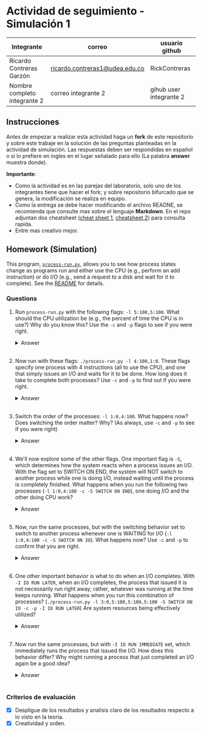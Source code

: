 # Actividad de seguimiento - Simulación 1

|Integrante|correo|usuario github|
|---|---|---|
| Ricardo Contreras Garzón | ricardo.contreras1@udea.edu.co | RickContreras |
|Nombre completo integrante 2|correo integrante 2|gihub user integrante 2|

## Instrucciones

Antes de empezar a realizar esta actividad haga un **fork** de este repositorio y sobre este trabaje en la solución de las preguntas planteadas en la actividad de simulación. Las respuestas deben ser respondidas en español o si lo prefiere en ingles en el lugar señalado para ello (La palabra **answer** muestra donde).

**Importante**:
* Como la actividad es en las parejas del laboratorio, solo uno de los integrantes tiene que hacer el fork; y sobre repositorio bifurcado que se genera, la modificación se realiza en equipo.
* Como la entrega se debe hacer modificando el archivo READNE, se recomienda que consulte mas sobre el lenguaje **Markdown**. En el repo adjuntan dos cheatsheet ([cheat sheet 1](Markdown_Cheat_Sheet.pdf), [cheatsheet 2](markdown-cheatsheet.pdf)) para consulta rapida.
* Entre mas creativo mejor.

## Homework (Simulation)

This program, [`process-run.py`](process-run.py), allows you to see how process states change as programs run and either use the CPU (e.g., perform an add instruction) or do I/O (e.g., send a request to a disk and wait for it to complete). See the [README](https://github.com/remzi-arpacidusseau/ostep-homework/blob/master/cpu-intro/README.md) for details.

### Questions

1. Run `process-run.py` with the following flags: `-l 5:100,5:100`. What should the CPU utilization be (e.g., the percent of time the CPU is in use?) Why do you know this? Use the `-c` and `-p` flags to see if you were right.
   
   <details>
   <summary>Answer</summary>

   Al ejecutar el comando:

   ```bash
   python3 ./process-run.py -l 5:100,5:100
   ```

   Se observa que ambos procesos realizan únicamente operaciones en la CPU. A continuación, se muestra cómo se distribuyen las instrucciones:

   | **Process 0**         | **Process 1**         |
   |------------------------|-------------------|
   | cpu         | cpu      |
   | cpu         | cpu      |
   | cpu         | cpu      |
   | cpu         | cpu      |


   Al ejecutar el comando con las banderas `-c` y `-p`:

   ```bash
   python3 ./process-run.py -l 5:100,5:100 -c -p
   ```

   Se genera la siguiente traza, que detalla el estado de los procesos en cada unidad de tiempo:

   | Tiempo | PID: 0         | PID: 1         | CPU | I/O |
   |--------|----------------|----------------|-----|-----|
   | 1      | RUN:cpu        | READY          | 1   |     |
   | 2      | RUN:cpu        | READY          | 1   |     |
   | 3      | RUN:cpu        | READY          | 1   |     |
   | 4      | RUN:cpu        | READY          | 1   |     |
   | 5      | RUN:cpu        | READY          | 1   |     |
   | 6      | DONE           | RUN:cpu        | 1   |     |
   | 7      | DONE           | RUN:cpu        | 1   |     |
   | 8      | DONE           | RUN:cpu        | 1   |     |
   | 9      | DONE           | RUN:cpu        | 1   |     |
   | 10     | DONE           | RUN:cpu        | 1   |     |

   **Estadísticas:**
   | Métrica         | Valor         |
   |------------------|---------------|
   | Tiempo total     | 10 unidades   |
   | CPU ocupada      | 10 unidades   |
   | I/O ocupada      | 0 unidades    |


   Análisis:

   - En la primera ejecución, se observa cómo cada proceso utiliza la CPU de manera secuencial, pero no se detalla cómo el sistema operativo gestiona el cambio de procesos.
   - En la segunda ejecución, con las banderas `-c` y `-p`, se muestra explícitamente el estado de cada proceso en cada unidad de tiempo. Esto permite observar cómo los procesos se turnan para usar la CPU.
   - La CPU está ocupada durante todo el tiempo de ejecución, lo que resulta en una utilización del 100%. No hay operaciones de I/O, por lo que el tiempo ocupado por I/O es 0%.
   
   En resumen, esta simulación demuestra cómo los procesos se alternan en el uso de la CPU y cómo el sistema operativo gestiona su ejecución de manera eficiente.

   </details>
   <br>

2. Now run with these flags: `./process-run.py -l 4:100,1:0`. These flags specify one process with 4 instructions (all to use the CPU), and one that simply issues an I/O and waits for it to be done. How long does it take to complete both processes? Use `-c` and `-p` to find out if you were right. 
   
   <details>
   <summary>Answer</summary>
   Al ejecutar el comando:

   ```bash
   python3 process-run.py -l 4:100,1:0
   ```

   Se observa que el Proceso 0 realiza 4 instrucciones en la CPU, mientras que el Proceso 1 realiza una operación de I/O y espera a que esta finalice. A continuación, se muestra cómo se distribuyen las instrucciones:

   | **Process 0**         | **Process 1**         |
   |------------------------|-------------------|
   | cpu         | io      |
   | cpu         | io_done      |
   | cpu         |      |
   | cpu         |      |

   Al ejecutar el comando con las banderas `-c` y `-p`:

   ```bash
   python3 process-run.py -l 4:100,1:0 -c -p
   ```

   Se genera la siguiente traza, que detalla el estado de los procesos en cada unidad de tiempo:

   | Tiempo | PID: 0         | PID: 1         | CPU | I/O |
   |--------|----------------|----------------|-----|-----|
   | 1      | RUN:cpu        | READY          | 1   |     |
   | 2      | RUN:cpu        | READY          | 1   |     |
   | 3      | RUN:cpu        | READY          | 1   |     |
   | 4      | RUN:cpu        | READY          | 1   |     |
   | 5      | DONE           | RUN:io         | 1   |     |
   | 6      | DONE           | BLOCKED        |    |   1  |
   | 7      | DONE           | BLOCKED        |    |   1  |
   | 8      | DONE           | BLOCKED        |    |   1  |
   | 9      | DONE           | BLOCKED        |    |   1  |
   | 10     | DONE           | BLOCKED        |    |   1  |
   | 11*    | DONE           | RUN:io_done    | 1   |     |

   **Estadísticas:**
   | Métrica         | Valor         |
   |------------------|---------------|
   | Tiempo total     | 11 unidades   |
   | CPU ocupada      | 6 unidades   |
   | I/O ocupada      | 5 unidades    |
   
   Análisis:

   - El **Proceso 0** utiliza la CPU durante 4 unidades de tiempo consecutivas y finaliza.
   - El **Proceso 1** realiza una operación de I/O, lo que bloquea su ejecución durante 5 unidades de tiempo hasta que la operación de I/O se completa.
   - La CPU está ocupada durante 6 de las 11 unidades de tiempo, lo que resulta en una utilización del **54.55%**.
   - La I/O está ocupada durante 5 de las 11 unidades de tiempo, lo que resulta en una utilización del **45.45%**.
   
   En resumen, esta simulación muestra cómo el sistema operativo gestiona los procesos que realizan operaciones de I/O. Este caso ilustra un escenario ideal donde la CPU se asigna a otro proceso tan pronto como el proceso actual ha finalizado completamente, maximizando así la eficiencia del uso de los recursos del sistema.

   </details>
   <br>

3. Switch the order of the processes: `-l 1:0,4:100`. What happens now? Does switching the order matter? Why? (As always, use `-c` and `-p` to see if you were right)
   
   <details>
   <summary>Answer</summary>
   Coloque aqui su respuerta
   </details>
   <br>

4. We'll now explore some of the other flags. One important flag is `-S`, which determines how the system reacts when a process issues an I/O. With the flag set to SWITCH ON END, the system will NOT switch to another process while one is doing I/O, instead waiting until the process is completely finished. What happens when you run the following two processes (`-l 1:0,4:100 -c -S SWITCH ON END`), one doing I/O and the other doing CPU work?
   
   <details>
   <summary>Answer</summary>
   Coloque aqui su respuerta
   </details>
   <br>

5. Now, run the same processes, but with the switching behavior set to switch to another process whenever one is WAITING for I/O (`-l 1:0,4:100 -c -S SWITCH ON IO`). What happens now? Use `-c` and `-p` to confirm that you are right.
   
   <details>
   <summary>Answer</summary>
   Coloque aqui su respuerta
   </details>
   <br>

6. One other important behavior is what to do when an I/O completes. With `-I IO RUN LATER`, when an I/O completes, the process that issued it is not necessarily run right away; rather, whatever was running at the time keeps running. What happens when you run this combination of processes? (`./process-run.py -l 3:0,5:100,5:100,5:100 -S SWITCH ON IO -c -p -I IO RUN LATER`) Are system resources being effectively utilized?
   
   <details>
   <summary>Answer</summary>
   Coloque aqui su respuerta
   </details>
   <br>

7. Now run the same processes, but with `-I IO RUN IMMEDIATE` set, which immediately runs the process that issued the I/O. How does this behavior differ? Why might running a process that just completed an I/O again be a good idea?
   
   <details>
   <summary>Answer</summary>
   Coloque aqui su respuerta
   </details>
   <br>


### Criterios de evaluación
- [x] Despligue de los resultados y analisis claro de los resultados respecto a lo visto en la teoria.
- [x] Creatividad y orden.
